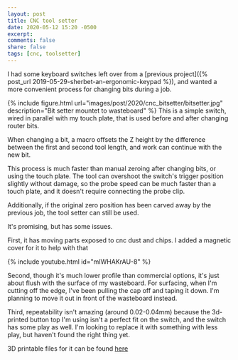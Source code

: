 ```yaml
---
layout: post
title: CNC tool setter
date: 2020-05-12 15:20 -0500
excerpt:
comments: false
share: false
tags: [cnc, toolsetter]
---
```


I had some keyboard switches left over from a [previous project]({% post_url 2019-05-29-sherbet-an-ergonomic-keypad %}), and wanted
a more convenient process for changing bits during a job.

{% include figure.html url="images/post/2020/cnc_bitsetter/bitsetter.jpg" description="Bit setter mountet to wasteboard" %}
This is a simple switch, wired in parallel with my touch plate, that is used before and after changing router bits.

When changing a bit, a macro offsets the Z height by the difference between the first and second tool length, and
work can continue with the new bit.

This process is much faster than manual zeroing after changing bits, or using the touch plate. The tool can overshoot the switch's trigger
position slightly without damage, so the probe speed can be much faster than a touch plate, and it doesn't require connecting the probe clip.

Additionally, if the original zero position has been carved away by the previous job, the tool setter can still be used.

It's promising, but has some issues.

First, it has moving parts exposed to cnc dust and chips. I added a magnetic cover for it to help with that

{% include youtube.html id="mIWHAKrAU-8" %}

Second, though it's much lower profile than commercial options, it's just about flush with the surface of my wasteboard. For surfacing, when I'm cutting off the edge, I've been pulling the
cap off and taping it down. I'm planning to move it out in front of the wasteboard instead.

Third, repeatability isn't amazing (around 0.02-0.04mm) because the 3d-printed button top I'm using isn't a perfect fit on the switch,
and the switch has some play as well. I'm looking to replace it with something with less play, but haven't found the right thing yet.

3D printable files for it can be found [here](https://www.prusaprinters.org/prints/30075-cnc-tool-setter-button)
